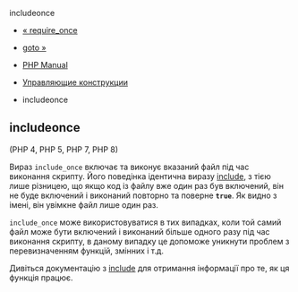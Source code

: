 includeonce

-   [« require\_once](function.require-once.html)
    
-   [goto »](control-structures.goto.html)
    
-   [PHP Manual](index.html)
    
-   [Управляющие конструкции](language.control-structures.html)
    
-   includeonce
    

## includeonce

(PHP 4, PHP 5, PHP 7, PHP 8)

Вираз `include_once` включає та виконує вказаний файл під час виконання скрипту. Його поведінка ідентична виразу [include](function.include.html), з тією лише різницею, що якщо код із файлу вже один раз був включений, він не буде включений і виконаний повторно та поверне **`true`**. Як видно з імені, він увімкне файл лише один раз.

`include_once` може використовуватися в тих випадках, коли той самий файл може бути включений і виконаний більше одного разу під час виконання скрипту, в даному випадку це допоможе уникнути проблем з перевизначенням функцій, змінних і т.д.

Дивіться документацію з [include](function.include.html) для отримання інформації про те, як ця функція працює.